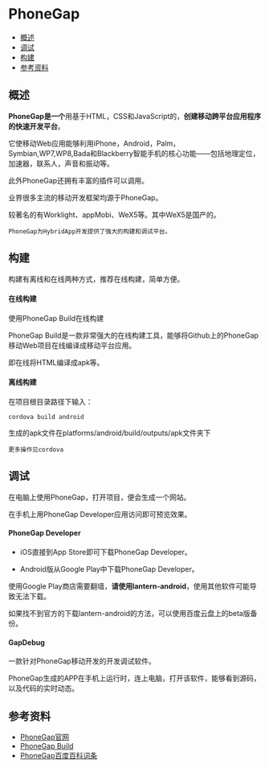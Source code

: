 # PhoneGap

* [概述](#概述)
* [调试](#调试)
* [构建](#构建)
* [参考资料](#参考资料)

## 概述

**PhoneGap是一个**用基于HTML，CSS和JavaScript的，**创建移动跨平台应用程序的快速开发平台**。

它使移动Web应用能够利用iPhone，Android，Palm，Symbian,WP7,WP8,Bada和Blackberry智能手机的核心功能——包括地理定位，加速器，联系人，声音和振动等。

此外PhoneGap还拥有丰富的插件可以调用。

业界很多主流的移动开发框架均源于PhoneGap。

较著名的有Worklight、appMobi、WeX5等。其中WeX5是国产的。

```
PhoneGap为HybridApp开发提供了强大的构建和调试平台。
```

## 构建

构建有离线和在线两种方式，推荐在线构建，简单方便。

####  在线构建

使用PhoneGap Build在线构建

PhoneGap Build是一款非常强大的在线构建工具，能够将Github上的PhoneGap移动Web项目在线编译成移动平台应用。

即在线将HTML编译成apk等。

#### 离线构建

在项目根目录路径下输入：

	cordova build android

生成的apk文件在platforms/android/build/outputs/apk文件夹下

```
更多操作见cordova
```

## 调试

在电脑上使用PhoneGap，打开项目，便会生成一个网站。

在手机上用PhoneGap Developer应用访问即可预览效果。

#### PhoneGap Developer

- iOS直接到App Store即可下载PhoneGap Developer。

- Android版从Google Play中下载PhoneGap Developer。

使用Google Play商店需要翻墙，**请使用lantern-android**，使用其他软件可能导致无法下载。

如果找不到官方的下载lantern-android的方法，可以使用百度云盘上的beta版备份。

#### GapDebug

一款针对PhoneGap移动开发的开发调试软件。

PhoneGap生成的APP在手机上运行时，连上电脑，打开该软件，能够看到源码，以及代码的实时动态。

## 参考资料

- [PhoneGap官网](http://phonegap.com/)
- [PhoneGap Build](https://build.phonegap.com/apps)
- [PhoneGap百度百科词条](http://baike.baidu.com/link?url=uPq1YgbpfeI6r2fKCGDk02GKxNczIkfPqw-fnaef45D0Sdl_ziUQLVhtwP53W3pAjMPNa5mQqXkS0qwnlkTEqK)

